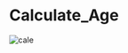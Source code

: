 # Calculate_Age
![cale](https://user-images.githubusercontent.com/59213454/126849751-4bb47f4e-2bad-4c5c-9145-731604e05ca6.png)
